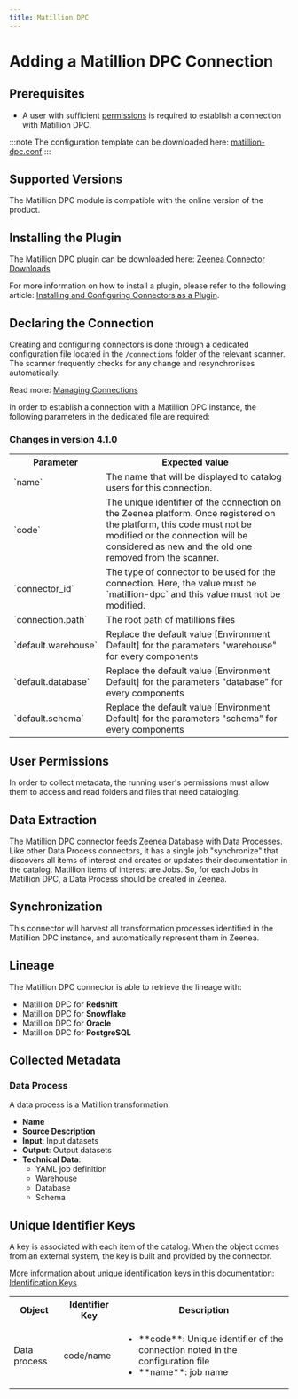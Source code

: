 ```yaml
---
title: Matillion DPC
---
```


# Adding a Matillion DPC Connection

## Prerequisites

* A user with sufficient [permissions](#user-permissions) is required to establish a connection with Matillion DPC.

:::note
The configuration template can be downloaded here: [matillion-dpc.conf](https://github.com/zeenea/connector-conf-templates/blob/main/templates/matillion-dpc.conf)
:::

## Supported Versions

The Matillion DPC module is compatible with the online version of the product. 

## Installing the Plugin

The Matillion DPC plugin can be downloaded here: [Zeenea Connector Downloads](./zeenea-connectors-list.md)

For more information on how to install a plugin, please refer to the following article: [Installing and Configuring Connectors as a Plugin](./zeenea-connectors-install-as-plugin.md).

## Declaring the Connection

Creating and configuring connectors is done through a dedicated configuration file located in the `/connections` folder of the relevant scanner. The scanner frequently checks for any change and resynchronises automatically.

Read more: [Managing Connections](./zeenea-managing-connections.md)

In order to establish a connection with a Matillion DPC instance, the following parameters in the dedicated file are required:

### Changes in version 4.1.0

<table>
  <tr>
    <th>Parameter</th>
    <th>Expected value</th>
  </tr>
  <tr>
    <td>`name`</td>
    <td>The name that will be displayed to catalog users for this connection.</td>
  </tr>
  <tr>
    <td>`code`</td>
    <td>The unique identifier of the connection on the Zeenea platform. Once registered on the platform, this code must not be modified or the connection will be considered as new and the old one removed from the scanner.</td>
  </tr>
  <tr>
    <td>`connector_id`</td>
    <td>The type of connector to be used for the connection. Here, the value must be `matillion-dpc` and this value must not be modified.</td>
  </tr>
  <tr>
    <td>`connection.path`</td>
    <td>The root path of matillions files</td>
  </tr>
  <tr>
    <td>`default.warehouse`</td>
    <td>Replace the default value [Environment Default] for the parameters "warehouse" for every components</td>
  </tr>
  <tr>
    <td>`default.database`</td>
    <td>Replace the default value [Environment Default] for the parameters "database" for every components</td>
  </tr>
  <tr>
    <td>`default.schema`</td>
    <td>Replace the default value [Environment Default] for the parameters "schema" for every components</td>
  </tr>
</table>

## User Permissions

In order to collect metadata, the running user's permissions must allow them to access and read folders and files that need cataloging.

## Data Extraction

The Matillion DPC connector feeds Zeenea Database with Data Processes. Like other Data Process connectors, it has a single job "synchronize" that discovers all items of interest and creates or updates their documentation in the catalog. Matillion items of interest are Jobs. So, for each Jobs in Matillion DPC, a Data Process should be created in Zeenea.

## Synchronization

This connector will harvest all transformation processes identified in the Matillion DPC instance, and automatically represent them in Zeenea.

## Lineage

The Matillion DPC connector is able to retrieve the lineage with:

* Matillion DPC for **Redshift**
* Matillion DPC for **Snowflake**
* Matillion DPC for **Oracle**
* Matillion DPC for **PostgreSQL**

## Collected Metadata

### Data Process

A data process is a Matillion transformation. 

* **Name**
* **Source Description**
* **Input**: Input datasets
* **Output**: Output datasets
* **Technical Data**:
  * YAML job definition
  * Warehouse
  * Database
  * Schema

## Unique Identifier Keys
 
A key is associated with each item of the catalog. When the object comes from an external system, the key is built and provided by the connector.
 
More information about unique identification keys in this documentation: [Identification Keys](./zeenea-identification-keys.md).
  
 <table>
   <tr><th>Object</th><th>Identifier Key</th><th>Description</th></tr>
   <tr>
     <td>Data process</td>
     <td>code/name</td>
     <td>
       <ul>
         <li>**code**:  Unique identifier of the connection noted in the configuration file</li>
         <li>**name**: job name</li>
       </ul>
     </td>
   </tr>
 </table>
